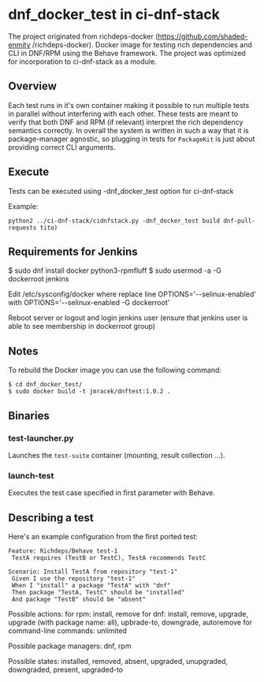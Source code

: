 # dnf_docker_test in ci-dnf-stack
The project originated from richdeps-docker (https://github.com/shaded-enmity
/richdeps-docker). Docker image for testing rich dependencies and CLI in DNF/RPM
using the Behave framework. The project was optimized for incorporation to
ci-dnf-stack as a module.

## Overview
Each test runs in it's own container making it possible to run multiple tests
in parallel without interfering with each other. These tests are meant to
verify that both DNF and RPM (if relevant) interpret the rich dependency semantics
correctly. In overall the system is written in such a way that it is package-manager
agnostic, so plugging in tests for `PackageKit` is just about providing correct
CLI arguments.

## Execute

Tests can be executed using -dnf_docker_test option for ci-dnf-stack

Example:
```
python2 ../ci-dnf-stack/cidnfstack.py -dnf_docker_test build dnf-pull-requests tito)
```

## Requirements for Jenkins

$ sudo dnf install docker python3-rpmfluff
$ sudo usermod -a -G dockerroot jenkins

Edit /etc/sysconfig/docker where replace line OPTIONS='--selinux-enabled' with OPTIONS='--selinux-enabled -G dockerroot'

Reboot server or logout and login jenkins user (ensure that jenkins user is able to see membership in dockerroot group)

## Notes

To rebuild the Docker image you can use the following command:
```
$ cd dnf_docker_test/
$ sudo docker build -t jmracek/dnftest:1.0.2 .
```

## Binaries

### test-launcher.py
Launches the `test-suite` container (mounting, result collection ...).

### launch-test
Executes the test case specified in first parameter with Behave.

## Describing a test

Here's an example configuration from the first ported test:

```
Feature: Richdeps/Behave test-1
 TestA requires (TestB or TestC), TestA recommends TestC

Scenario: Install TestA from repository "test-1"
 Given I use the repository "test-1"
 When I "install" a package "TestA" with "dnf"
 Then package "TestA, TestC" should be "installed"
 And package "TestB" should be "absent"

```

Possible actions:
    for rpm: install, remove
    for dnf: install, remove, upgrade, upgrade (with package name: all), upbrade-to,
    downgrade, autoremove
    for command-line commands: unlimited

Possible package managers: dnf, rpm

Possible states: installed, removed, absent, upgraded, unupgraded, downgraded, present,
upgraded-to
